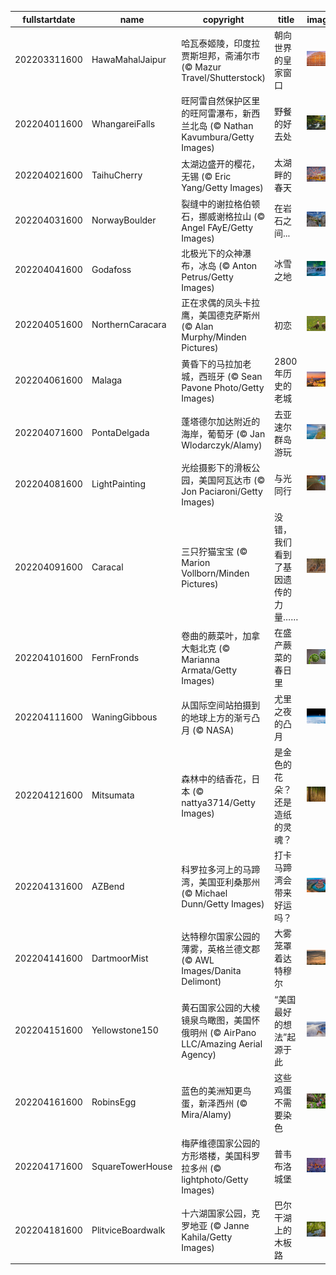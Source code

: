 |fullstartdate|name|copyright|title|image|
|--|--|--|--|--|
202203311600|HawaMahalJaipur|哈瓦泰姬陵，印度拉贾斯坦邦，斋浦尔市 (© Mazur Travel/Shutterstock)|朝向世界的皇家窗口|![](/zh-CN/2022/04/202203311600HawaMahalJaipur.jpg)|
202204011600|WhangareiFalls|旺阿雷自然保护区里的旺阿雷瀑布，新西兰北岛 (© Nathan Kavumbura/Getty Images)|野餐的好去处|![](/zh-CN/2022/04/202204011600WhangareiFalls.jpg)|
202204021600|TaihuCherry|太湖边盛开的樱花，无锡 (© Eric Yang/Getty Images)|太湖畔的春天|![](/zh-CN/2022/04/202204021600TaihuCherry.jpg)|
202204031600|NorwayBoulder|裂缝中的谢拉格伯顿石，挪威谢格拉山 (© Angel FAyE/Getty Images)|在岩石之间...|![](/zh-CN/2022/04/202204031600NorwayBoulder.jpg)|
202204041600|Godafoss|北极光下的众神瀑布，冰岛 (© Anton Petrus/Getty Images)|冰雪之地|![](/zh-CN/2022/04/202204041600Godafoss.jpg)|
202204051600|NorthernCaracara|正在求偶的凤头卡拉鹰，美国德克萨斯州 (© Alan Murphy/Minden Pictures)|初恋|![](/zh-CN/2022/04/202204051600NorthernCaracara.jpg)|
202204061600|Malaga|黄昏下的马拉加老城，西班牙 (© Sean Pavone Photo/Getty Images)|2800年历史的老城|![](/zh-CN/2022/04/202204061600Malaga.jpg)|
202204071600|PontaDelgada|蓬塔德尔加达附近的海岸，葡萄牙 (© Jan Wlodarczyk/Alamy)|去亚速尔群岛游玩|![](/zh-CN/2022/04/202204071600PontaDelgada.jpg)|
202204081600|LightPainting|光绘摄影下的滑板公园，美国阿瓦达市 (© Jon Paciaroni/Getty Images)|与光同行|![](/zh-CN/2022/04/202204081600LightPainting.jpg)|
202204091600|Caracal|三只狞猫宝宝 (© Marion Vollborn/Minden Pictures)|没错，我们看到了基因遗传的力量……|![](/zh-CN/2022/04/202204091600Caracal.jpg)|
202204101600|FernFronds|卷曲的蕨菜叶，加拿大魁北克 (© Marianna Armata/Getty Images)|在盛产蕨菜的春日里|![](/zh-CN/2022/04/202204101600FernFronds.jpg)|
202204111600|WaningGibbous|从国际空间站拍摄到的地球上方的渐亏凸月 (© NASA)|尤里之夜的凸月|![](/zh-CN/2022/04/202204111600WaningGibbous.jpg)|
202204121600|Mitsumata|森林中的结香花，日本 (© nattya3714/Getty Images)|是金色的花朵？还是造纸的灵魂？|![](/zh-CN/2022/04/202204121600Mitsumata.jpg)|
202204131600|AZBend|科罗拉多河上的马蹄湾，美国亚利桑那州 (© Michael Dunn/Getty Images)|打卡马蹄湾会带来好运吗？|![](/zh-CN/2022/04/202204131600AZBend.jpg)|
202204141600|DartmoorMist|达特穆尔国家公园的薄雾，英格兰德文郡 (© AWL Images/Danita Delimont)|大雾笼罩着达特穆尔|![](/zh-CN/2022/04/202204141600DartmoorMist.jpg)|
202204151600|Yellowstone150|黄石国家公园的大棱镜泉鸟瞰图，美国怀俄明州 (© AirPano LLC/Amazing Aerial Agency)|“美国最好的想法”起源于此|![](/zh-CN/2022/04/202204151600Yellowstone150.jpg)|
202204161600|RobinsEgg|蓝色的美洲知更鸟蛋，新泽西州 (© Mira/Alamy)|这些鸡蛋不需要染色|![](/zh-CN/2022/04/202204161600RobinsEgg.jpg)|
202204171600|SquareTowerHouse|梅萨维德国家公园的方形塔楼，美国科罗拉多州 (© lightphoto/Getty Images)|普韦布洛城堡|![](/zh-CN/2022/04/202204171600SquareTowerHouse.jpg)|
202204181600|PlitviceBoardwalk|十六湖国家公园，克罗地亚 (© Janne Kahila/Getty Images)|巴尔干湖上的木板路|![](/zh-CN/2022/04/202204181600PlitviceBoardwalk.jpg)|

